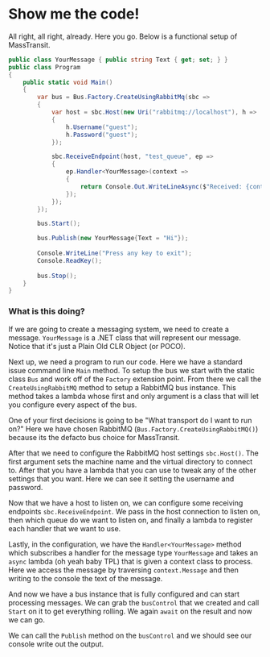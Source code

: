 # Show me the code!

All right, all right, already. Here you go. Below is a functional setup of
MassTransit.

```csharp
public class YourMessage { public string Text { get; set; } }
public class Program
{
    public static void Main()
    {
        var bus = Bus.Factory.CreateUsingRabbitMq(sbc =>
        {
            var host = sbc.Host(new Uri("rabbitmq://localhost"), h =>
            {
                h.Username("guest");
                h.Password("guest");
            });

            sbc.ReceiveEndpoint(host, "test_queue", ep =>
            {
                ep.Handler<YourMessage>(context =>
                {
                    return Console.Out.WriteLineAsync($"Received: {context.Message.Text}");
                });
            });
        });

        bus.Start();

        bus.Publish(new YourMessage{Text = "Hi"});
        
        Console.WriteLine("Press any key to exit");
        Console.ReadKey();
        
        bus.Stop();
    }
}
```

### What is this doing?

If we are going to create a messaging system, we need to create a message. `YourMessage`
is a .NET class that will represent our message. Notice that it's just a Plain Old
CLR Object (or POCO).

Next up, we need a program to run our code. Here we have a standard issue
command line `Main` method. To setup the bus we start with the static
class `Bus` and work off of the `Factory` extension point. From there we
call the `CreateUsingRabbitMQ` method to setup a RabbitMQ bus instance. This
method takes a lambda whose first and only argument is a class that will let you
configure every aspect
of the bus.

One of your first decisions is going to be "What transport do I want to run on?"
Here we have chosen RabbitMQ (`Bus.Factory.CreateUsingRabbitMQ()`) because
its the defacto bus choice for MassTransit.

After that we need to configure the RabbitMQ host settings `sbc.Host()`. The
first argument sets the machine name and the virtual directory to connect to. After
that you have a lambda that you can use to tweak any of the other settings that
you want. Here we can see it setting the username and password.

Now that we have a host to listen on, we can configure some receiving endpoints
`sbc.ReceiveEndpoint`. We pass in the host connection to listen on, then which
queue do we want to listen on, and finally a lambda to register each handler
that we want to use.

Lastly, in the configuration, we have the `Handler<YourMessage>` method which
subscribes a handler for the message type `YourMessage` and takes an `async`
lambda (oh yeah baby TPL) that is given a context class to process. Here
we access the message by traversing `context.Message` and then writing to the
console the text of the message.

And now we have a bus instance that is fully configured and can start processing
messages. We can grab the `busControl` that we created and call `Start` on it
to get everything rolling. We again `await` on the result and now we can go.

We can call the `Publish` method on the `busControl` and we should see our
console write out the output.
